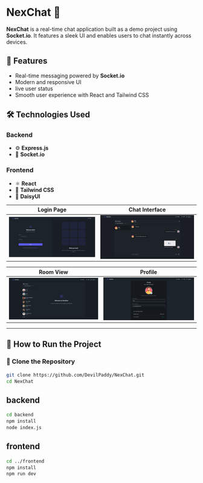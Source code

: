 # NexChat 💬

**NexChat** is a real-time chat application built as a demo project using **Socket.io**. It features a sleek UI and enables users to chat instantly across devices.

## 🚀 Features

- Real-time messaging powered by **Socket.io**
- Modern and responsive UI
- live user status
- Smooth user experience with React and Tailwind CSS

## 🛠️ Technologies Used

### Backend
- ⚙️ **Express.js**
- 🔌 **Socket.io**

### Frontend
- ⚛️ **React**
- 🎨 **Tailwind CSS**
- 🌼 **DaisyUI**

| Login Page | Chat Interface |
|------------|----------------|
| ![Login Page Screenshot](screenshot/defc54ce3ac345218032c536058d0394.jpg) | ![Chat Interface Screenshot](screenshot/11def1e56b864f988ee22d855b4a7dd7.jpg) |

| Room View  | Profile |
|------------|----------------|
| ![Room View Screenshot](screenshot/69396fad5381465083da9cbc38984a18.jpg) | ![Profile Page Screenshot](screenshot/a6f099d54909414fbe6a2de865280dae.jpg) |

---

## 🧪 How to Run the Project

### 🔗 Clone the Repository

```bash
git clone https://github.com/DevilPaddy/NexChat.git
cd NexChat
```
## backend
```bash
cd backend
npm install
node index.js
```
## frontend
```bash
cd ../frontend
npm install
npm run dev
